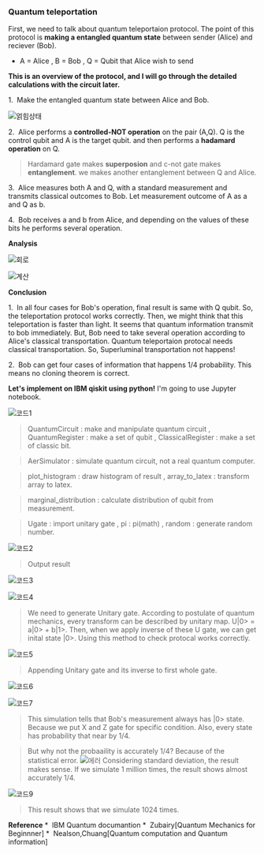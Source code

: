 ### Quantum teleportation

First, we need to talk about quantum teleportaion protocol.
The point of this protocol is **making a entangled quantum state** between 
sender (Alice) and reciever (Bob).

* A = Alice , B = Bob , Q = Qubit that Alice wish to send

**This is an overview of the protocol, and I will go through the detailed calculations with the circuit later.**

1.&nbsp; Make the entangled quantum state between Alice and Bob.

![얽힘상태](img/QT/entangled.png)

2.&nbsp; Alice performs a **controlled-NOT operation** on the pair (A,Q). Q is the control qubit and A is the target qubit. and then performs a **hadamard operation** on Q.

> Hardamard gate makes **superposion** and c-not gate makes **entanglement**.
we makes another entanglement between Q and Alice.

3.&nbsp; Alice measures both A and Q, with a standard measurement and transmits classical outcomes to Bob. Let measurement outcome of A as a and Q as b.

4.&nbsp; Bob receives a and b from Alice, and depending on the values of these bits he performs several operation.


**Analysis**

![회로](img/QT/QTcircuit.png)

![계산](img/QT/QTcal.png)

**Conclusion**

1.&nbsp; In all four cases for Bob's operation, final result is same with Q qubit.
So, the teleportation protocol works correctly. Then, we might think that this teleportation is faster than light. It seems that quantum information transmit to bob immediately. But, Bob need to take several operation according to Alice's classical transportation. Quantum teleportaion protocal needs classical transportation. So, Superluminal transportation not happens!

2.&nbsp; Bob can get four cases of information that happens 1/4 probability. This means no cloning theorem is correct.


**Let's implement on IBM qiskit using python!**
I'm going to use Jupyter notebook.

![코드1](img/QT/code1.png)

> QuantumCircuit : make and manipulate quantum circuit , QuantumRegister : make a set of qubit , ClassicalRegister : make a set of classic bit.

> AerSimulator : simulate quantum circuit, not a real quantum computer.

> plot_histogram : draw histogram of result , array_to_latex : transform array to latex.

> marginal_distribution : calculate distribution of qubit from measurement.

> Ugate : import unitary gate , pi : pi(math) , random : generate random number.

![코드2](img/QT/code2.png)

> Output result

![코드3](img/QT/code3.png)

![코드4](img/QT/code4.png)

> We need to generate Unitary gate. According to postulate of quantum mechanics, every transform can be described by unitary map. U|0> = a|0> + b|1>. Then, when we apply inverse of these U gate, we can get inital state |0>. Using this method to check protocal works correctly.

![코드5](img/QT/code5.png)

> Appending Unitary gate and its inverse to first whole gate.

![코드6](img/QT/code6.png)

![코드7](img/QT/code7.png)

> This simulation tells that Bob's measurement always has |0> state. Because we put X and Z gate for specific condition. Also, every state has probability that near by 1/4.

> But why not the probaaility is accurately 1/4? Because of the statistical error.
![에러](img/QT/error.png)
Considering standard deviation, the result makes sense. If we simulate 1 million times, the result shows almost accurately 1/4.

![코드9](img/QT/code9.png)

> This result shows that we simulate 1024 times.


**Reference**
*&nbsp; IBM Quantum documantion
*&nbsp; Zubairy[Quantum Mechanics for Beginnner]
*&nbsp; Nealson,Chuang[Quantum computation and Quantum information]

